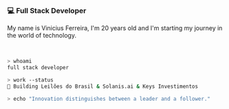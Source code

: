 ### 💻 Full Stack Developer

My name is Vinicius Ferreira, I'm 20 years old and I'm starting my journey in the world of technology.

<div>




 
 </div>
 <br/>
 
```bash
> whoami
full stack developer

> work --status
🚀 Building Leilões do Brasil & Solanis.ai & Keys Investimentos

> echo "Innovation distinguishes between a leader and a follower."
 
